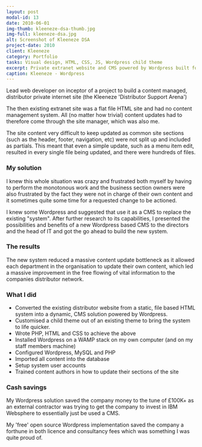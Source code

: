 ```yaml
---
layout: post
modal-id: 13
date: 2010-06-01
img-thumb: kleeneze-dsa-thumb.jpg
img-full: kleeneze-dsa.jpg
alt: Screenshot of Kleeneze DSA
project-date: 2010
client: Kleeneze
category: Portfolio
tasks: Visual design, HTML, CSS, JS, Wordpress child theme
excerpt: Private extranet website and CMS powered by Wordpress built for company distributor network
caption: Kleeneze - Wordpress
---
```


Lead web developer on inceptor of a project to build a content managed, distributor private internet site (the Kleeneze 'Distributor Support Arena')

The then existing extranet site was a flat file HTML site and had no content management system.  All (no matter how trivial) content updates had to therefore come through the site manager, which was also me.

The site content very difficult to keep updated as common site sections (such as the header, footer, navigation, etc) were not split up and included as partials.  This meant that even a simple update, such as a menu item edit, resulted in  every single file being updated, and there were hundreds of files.  

### My solution

I knew this whole situation was crazy and frustrated both myself by having to perform the monotonous work and the business section owners were also frustrated by the fact they were not in charge of their own content and it sometimes quite some time for a requested change to be actioned.

I knew some Wordpress and suggested that use it as a CMS to replace the existing "system".  After further research to its capabilities, I presented the possibilities and benefits of a new Wordpress based CMS to the directors and the head of IT and got the go ahead to build the new system.

### The results

The new system reduced a massive content update bottleneck as it allowed each department in the organisation to update their own content, which led a massive improvement in the free flowing of vital information to the companies distributor network.

### What I did

* Converted the existing distributor website from a static, file based HTML system into a dynamic, CMS solution powered by Wordpress.
* Customised a child theme out of an existing theme to bring the system to life quicker.
* Wrote PHP, HTML and CSS to achieve the above
* Installed Wordpress on a WAMP stack on my own computer (and on my staff members machine)
* Configured Wordpress, MySQL and PHP
* Imported all content into the database
* Setup system user accounts
* Trained content authors in how to update their sections of the site

### Cash savings

My Wordpress solution saved the company money to the tune of £100K+ as an external contractor was trying to get the company to invest in IBM Websphere to essentially just be used a CMS.  

My 'free' open source Wordpress implementation saved the company a forthune in both licence and consultancy fees which was something I was quite proud of.

